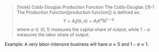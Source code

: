 > [!note] Cobb-Douglas Production Function
>The Cobb-Douglas [[6-1 The Production Function|production function]] is defined as:
>$$Y=A_tf(k, n)=A_tK^\alpha N^{1-\alpha}$$
>where $\alpha \in (0, 1)$ measures the capital share of output, while $1-\alpha$ measures the labor share of output. 

Example: A very labor-intensive business will have $\alpha \approx 0$ and $1-\alpha \approx 1$.


